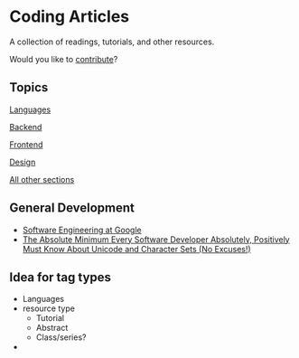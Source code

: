 # Coding Articles

A collection of readings, tutorials, and other resources.

Would you like to [contribute](./CONTRIBUTING.md)?

## Topics

[Languages](./sections/languages)

[Backend](./sections/web/backend)

[Frontend](./sections/web/frontend)

[Design](./sections/design)

[All other sections](./sections)

## General Development

- [Software Engineering at Google](https://arxiv.org/ftp/arxiv/papers/1702/1702.01715.pdf)
- [The Absolute Minimum Every Software Developer Absolutely, Positively Must Know About Unicode and Character Sets (No Excuses!)](https://www.joelonsoftware.com/2003/10/08/the-absolute-minimum-every-software-developer-absolutely-positively-must-know-about-unicode-and-character-sets-no-excuses/)


## Idea for tag types

- Languages
- resource type
  - Tutorial
  - Abstract
  - Class/series?
- 
